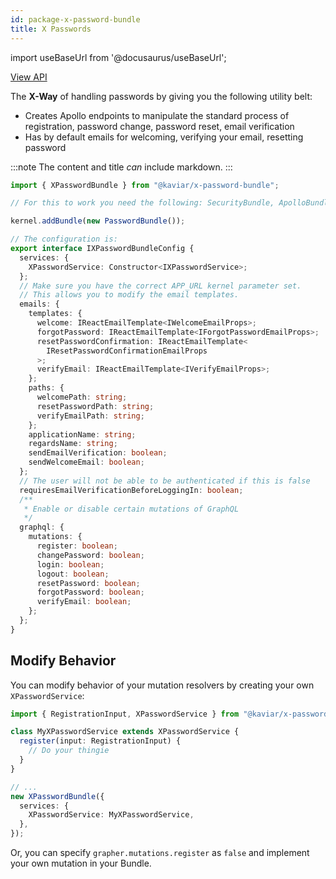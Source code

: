 ```yaml
---
id: package-x-password-bundle
title: X Passwords
---
```


import useBaseUrl from '@docusaurus/useBaseUrl';

<div className="view-api-container">
          <a href={useBaseUrl('static/api/x-password-bundle/')} target="_blank" className="view-api">
            View API
          </a>
        </div>

The **X-Way** of handling passwords by giving you the following utility belt:

- Creates Apollo endpoints to manipulate the standard process of registration, password change, password reset, email verification
- Has by default emails for welcoming, verifying your email, resetting password

:::note
The content and title _can_ include markdown.
:::

```typescript
import { XPasswordBundle } from "@kaviar/x-password-bundle";

// For this to work you need the following: SecurityBundle, ApolloBundle, ApolloSecurityBundle, SecurityMongoBundle, XBundle

kernel.addBundle(new PasswordBundle());

// The configuration is:
export interface IXPasswordBundleConfig {
  services: {
    XPasswordService: Constructor<IXPasswordService>;
  };
  // Make sure you have the correct APP_URL kernel parameter set.
  // This allows you to modify the email templates.
  emails: {
    templates: {
      welcome: IReactEmailTemplate<IWelcomeEmailProps>;
      forgotPassword: IReactEmailTemplate<IForgotPasswordEmailProps>;
      resetPasswordConfirmation: IReactEmailTemplate<
        IResetPasswordConfirmationEmailProps
      >;
      verifyEmail: IReactEmailTemplate<IVerifyEmailProps>;
    };
    paths: {
      welcomePath: string;
      resetPasswordPath: string;
      verifyEmailPath: string;
    };
    applicationName: string;
    regardsName: string;
    sendEmailVerification: boolean;
    sendWelcomeEmail: boolean;
  };
  // The user will not be able to be authenticated if this is false
  requiresEmailVerificationBeforeLoggingIn: boolean;
  /**
   * Enable or disable certain mutations of GraphQL
   */
  graphql: {
    mutations: {
      register: boolean;
      changePassword: boolean;
      login: boolean;
      logout: boolean;
      resetPassword: boolean;
      forgotPassword: boolean;
      verifyEmail: boolean;
    };
  };
}
```

## Modify Behavior

You can modify behavior of your mutation resolvers by creating your own `XPasswordService`:

```ts
import { RegistrationInput, XPasswordService } from "@kaviar/x-password-bundle";

class MyXPasswordService extends XPasswordService {
  register(input: RegistrationInput) {
    // Do your thingie
  }
}

// ...
new XPasswordBundle({
  services: {
    XPasswordService: MyXPasswordService,
  },
});
```

Or, you can specify `grapher.mutations.register` as `false` and implement your own mutation in your Bundle.
